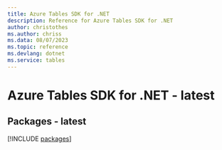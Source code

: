 ```yaml
---
title: Azure Tables SDK for .NET
description: Reference for Azure Tables SDK for .NET
author: christothes
ms.author: chriss
ms.data: 08/07/2023
ms.topic: reference
ms.devlang: dotnet
ms.service: tables
---
```

# Azure Tables SDK for .NET - latest
## Packages - latest
[!INCLUDE [packages](tables-index.md)]